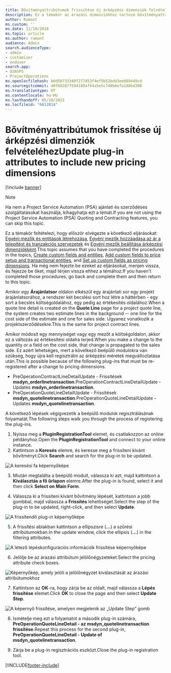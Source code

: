 ```yaml
---
title: Bővítményattribútumok frissítése új árképzési dimenziók felvételéhez
description: Ez a témakör az árazási dimenziókhoz tartozó bővítményattribútumok frissítéséről nyújt információt.
author: Rumant
ms.custom: ''
ms.date: 11/19/2018
ms.topic: article
ms.author: rumant
audience: Admin
search.audienceType:
- admin
- customizer
- enduser
search.app:
- D365PS
- ProjectOperations
ms.openlocfilehash: b0d50733340f277453f4ef5b52bdd3ee089449cd
ms.sourcegitcommit: 40f68387f594180af64a5e5c748b6efa188bd300
ms.translationtype: HT
ms.contentlocale: hu-HU
ms.lasthandoff: 05/10/2021
ms.locfileid: "6012814"
---
```

# <a name="update-plug-in-attributes-to-include-new-pricing-dimensions"></a><span data-ttu-id="b8cc2-103">Bővítményattribútumok frissítése új árképzési dimenziók felvételéhez</span><span class="sxs-lookup"><span data-stu-id="b8cc2-103">Update plug-in attributes to include new pricing dimensions</span></span>

[!include [banner](../includes/psa-now-project-operations.md)]

> [!NOTE]
> <span data-ttu-id="b8cc2-104">Ha nem a Project Service Automation (PSA) ajánlati és szerződéses szolgáltatásokat használja, kihagyhatja ezt a témát.</span><span class="sxs-lookup"><span data-stu-id="b8cc2-104">If you are not using the Project Service Automation (PSA) Quoting and Contracting features, you can skip this topic.</span></span>

<span data-ttu-id="b8cc2-105">Ez a témakör feltételezi, hogy először elvégezte a következő eljárásokat: [Egyéni mezők és entitások létrehozása](create-custom-fields-entities.md), [Egyéni mezők hozzáadása az ár a telepítést és tranzakciós szervezetek](field-references.md) és [Egyéni mezők beállítása árképzési dimenziókként](set-up-pricing-dimensions.md).</span><span class="sxs-lookup"><span data-stu-id="b8cc2-105">This topic assumes that you have completed the procedures in the topics, [Create custom fields and entities](create-custom-fields-entities.md), [Add custom fields to price setup and transactional entities](field-references.md), and [Set up custom fields as pricing dimensions](set-up-pricing-dimensions.md).</span></span> <span data-ttu-id="b8cc2-106">Ha még nem fejezte be ezeket az eljárásokat, menjen vissza, és fejezze be őket, majd térjen vissza ehhez a témához.</span><span class="sxs-lookup"><span data-stu-id="b8cc2-106">If you haven't completed those procedures, go back and complete them and then return to this topic.</span></span>

<span data-ttu-id="b8cc2-107">Amikor egy **Árajánlatsor** oldalon elkészül egy árajánlati sor egy projekt árajánlatsorához, a rendszer két becslési sort hoz létre a háttérben - egy sort a becslés költségoldalához, egy pedig az értékesítés oldalához.</span><span class="sxs-lookup"><span data-stu-id="b8cc2-107">When a quote line detail is created on the **Quote Line** page for a project quote line, the system creates two estimate lines in the background -- one line for the cost side of the estimate and one for sales side.</span></span> <span data-ttu-id="b8cc2-108">Ugyanez vonatkozik a projektszerződésekre.</span><span class="sxs-lookup"><span data-stu-id="b8cc2-108">This is the same  for project contract lines.</span></span>

<span data-ttu-id="b8cc2-109">Amikor módosít egy mennyiséget vagy egy mezőt a költségoldalon, akkor ez a változás az értékesítési oldalra terjed.</span><span class="sxs-lookup"><span data-stu-id="b8cc2-109">When you make a change to the quantity or a field on the cost side, that change is propagated to the sales side.</span></span> <span data-ttu-id="b8cc2-110">Ez azért lehetséges, mert a következő beépülő modulokra van szükség, hogy újra kell regisztrálni az árképzési méretek megváltoztatása után.</span><span class="sxs-lookup"><span data-stu-id="b8cc2-110">This is possible because of the following plug-ins that must be re-registered after a change to pricing dimensions.</span></span>

- <span data-ttu-id="b8cc2-111">PreOperationContractLineDetailUpdate - Frissítések **msdyn_orderlinetransaction**.</span><span class="sxs-lookup"><span data-stu-id="b8cc2-111">PreOperationContractLineDetailUpdate - Updates **msdyn_orderlinetransaction**.</span></span>
- <span data-ttu-id="b8cc2-112">PreOperationQuoteLineDetailUpdate - Frissítések **msdyn_quotelinetransaction**.</span><span class="sxs-lookup"><span data-stu-id="b8cc2-112">PreOperationQuoteLineDetailUpdate - Updates **msdyn_quotelinetransaction**.</span></span>

<span data-ttu-id="b8cc2-113">A következő lépések végigvezetik a beépülő modulok regisztrálásának folyamatát.</span><span class="sxs-lookup"><span data-stu-id="b8cc2-113">The following steps walk you through the process of registering the plug-ins.</span></span>

1. <span data-ttu-id="b8cc2-114">Nyissa meg a **PluginRegistrationTool** elemet, és csatlakozzon az online példányhoz.</span><span class="sxs-lookup"><span data-stu-id="b8cc2-114">Open the **PluginRegistrationTool** and connect to your online instance.</span></span>
2. <span data-ttu-id="b8cc2-115">Kattintson a **Keresés** elemre, és keresse meg a frissíteni kívánt bővítményt.</span><span class="sxs-lookup"><span data-stu-id="b8cc2-115">Click **Search** and search for the plug-in to be updated.</span></span>

 ![A keresési fa képernyőképe](media/PRT-1.png)

3. <span data-ttu-id="b8cc2-117">Miután megtalálta a beépülő modult, válassza ki azt, majd kattintson a **Kiválasztás a fő űrlapon** elemre.</span><span class="sxs-lookup"><span data-stu-id="b8cc2-117">After the plug-in is found, select it and then click **Select on Main Form**.</span></span>

4. <span data-ttu-id="b8cc2-118">Válassza ki a frissíteni kívánt bővítmény lépését, kattintson a jobb gombbal, majd válassza a **Frissítés** lehetőséget.</span><span class="sxs-lookup"><span data-stu-id="b8cc2-118">Select the step of the plug-in to be updated, right-click, and then select **Update**.</span></span>

 ![A frissítendő plug-in képernyőképe](media/PRT-2.png)
 
5. <span data-ttu-id="b8cc2-120">A frissítési ablakban kattintson a ellipszisre (**...**) a szűrési attribútumokban.</span><span class="sxs-lookup"><span data-stu-id="b8cc2-120">In the update window, click the ellipsis (**...**) in the filtering attributes.</span></span>

 ![A létező lépéskonfigurációs információk frissítése képernyőképe](media/PRT-3.png)
 
6. <span data-ttu-id="b8cc2-122">Jelölje be az árazási attribútum jelölőnégyzeteket.</span><span class="sxs-lookup"><span data-stu-id="b8cc2-122">Select the pricing attribute check boxes.</span></span>

 ![Képernyőkép, amely jelöli a jelölőnégyzet kiválasztását az árazási attribútumokhoz](media/PRT-4.png)

7. <span data-ttu-id="b8cc2-124">Kattintson az **OK**-ra, hogy zárja be az oldalt, majd válassza a **Lépés frissítése** elemet.</span><span class="sxs-lookup"><span data-stu-id="b8cc2-124">Click **OK** to close the page and then select **Update Step**.</span></span>

 ![A képernyő frissítése, amelyen megjelenik az „Update Step” gomb](media/PRT-5.png)
 
8. <span data-ttu-id="b8cc2-126">Ismételje meg ezt a folyamatot a második plug-in számára, **PreOperationQuoteLineDetail - az msdyn_quotelinetransaction frissítése**.</span><span class="sxs-lookup"><span data-stu-id="b8cc2-126">Repeat this process for the second plug-in, **PreOperationQuoteLineDetail - Update of msdyn_quotelinetransaction**.</span></span>

9. <span data-ttu-id="b8cc2-127">Zárja be a plug-in regisztrációs eszközt.</span><span class="sxs-lookup"><span data-stu-id="b8cc2-127">Close the plug-in registration tool.</span></span>



[!INCLUDE[footer-include](../includes/footer-banner.md)]